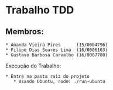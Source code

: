 # Trabalho TDD

## Membros:
	* Amanda Vieira Pires      (15/0004796) 
	* Filipe Dias Soares Lima  (16/0006163)
	* Gustavo Barbosa Carvalho (16/0007780)


Execução do Trabalho:
```
* Entre na pasta raiz do projeto
   * Usando Ubuntu, rode: ./run-ubuntu
```
